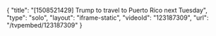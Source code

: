 {
    "title": "[1508521429] Trump to travel to Puerto Rico next Tuesday",
    "type": "solo",
    "layout": "iframe-static",
    "videoId": "123187309",
    "url": "\/tvpembed\/123187309"
}